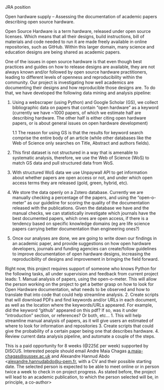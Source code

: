 JRA position

Open hardware supply – Assessing the documentation of academic papers describing open source hardware. 


Open Source Hardware is a term hardware, released under open source licenses. Which means that all their designs, build instructions, bill of materials and code needed to run it are made freely available in online repositories, such as GitHub. Within this larger domain, many science and education designs are being shared as academic papers.   

One of the issues in open source hardware is that even though best practices and guides on how to release designs are available, they are not always known and/or followed by open source hardware practitioners, leading to different levels of openness and reproducibility within the community. Our project is investigating how well academics are documenting their designs and how reproducible those designs are. To do that, we have developed the following data mining and analysis pipeline:
  

   1. Using a webscraper (using Python) and Google Scholar (GS), we collect bibliographic data on papers that contain “open hardware” as a keyword (currently we have ~1000 papers, of which we estimate half are describing hardware. The other half is either citing open hardware papers, or is about general issues on open hardware development)
    
      1.1 The reason for using GS is that the results for keyword search comprise the entire body of an article (while other databases like the Web of Science only searches on Title, Abstract and authors fields).
        
   2. This first dataset is not structured in a way that is amenable to systematic analysis, therefore, we use the Web of Science (WoS) to match GS data and pull structured data from WoS. 
   3. With structured WoS data we use Unpaywall API to get information about whether papers are open access or not, and under which open access terms they are released (gold, green, hybrid, etc).
   4. We store the data openly on a Zotero database. Currently we are manually checking a percentage of the papers, and using the “open-o-meter” as our guideline for scoring the quality of the documentation released with the publications. Given the database we have and the manual checks, we can statistically investigate which journals have the best documented papers, which ones are open access, if there is a tendency based on specific knowledge domains (eg are life science papers carrying better documentation than engineering ones?)
   5. Once our analyses are done, we are going to write down our findings in an academic paper, and provide suggestions on how open hardware developers, journals and funding agencies can create/follow guidelines to improve documentation of open hardware designs, increasing the reproducibility of designs and improvement in bringing the field forward.

  

Right now, this project requires support of someone who knows Python for the following tasks, all under supervision and feedback from current project leads:
    1. Manual analysis of papers, using the open-o-meter. This will allow the person working on the project to get a better grasp on how to look for Open Hardware documentation, what needs to be observed and how to translate that into code that could help streamline analysis.
    2. Create scripts that will download PDFs and find keywords and/or URLs in each document, as well as the location where the keywords/URLs appeared. For example, did the keyword “github” appeared on this pdf? If so, was it under “introduction” section, or references? Or both, etc…
        1. This will help streamline manual analysis of papers, as it will give users an estimated of where to look for information and repositories
    3. Create scripts that could give the probability of a certain paper being one that describes hardware. 
    4. Review current data analysis pipeline, and automate a couple of the steps.


This is a paid opportunity for 8 weeks (@225£ per week) supported by DISCUS. Interested people should email Andre Maia Chagas a.maia-chagas@sussex.ac.uk and Alexandre Hannud Abdo <alexandre.hannudabdo@u-pem.fr, with a CV and their possible starting date. The selected person is expected to be able to meet online or in person twice a week to check in on project progress. As stated before, the project will lead to an academic publication, to which the person selected will be, in principle, a co-author>

